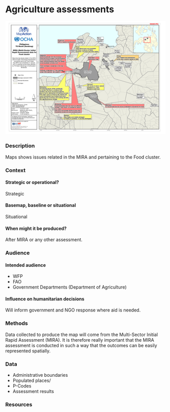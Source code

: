 # Agriculture assessments

![Philippines TS Washi \(Sendong\) MIRA \(Multi-Cluster Initial Rapid Assessment\) data for food cluster](../.gitbook/assets/agriculture-assessments.jpg)

### Description

Maps shows issues related in the MIRA and pertaining to the Food cluster.

### Context

#### Strategic or operational?

Strategic

#### Basemap, baseline or situational

Situational

#### When might it be produced?

After MIRA or any other assessment.

### Audience

#### Intended audience

* WFP
* FAO
* Government Departments \(Department of Agriculture\)

#### Influence on humanitarian decisions

Will inform government and NGO response where aid is needed.

### Methods

Data collected to produce the map will come from the Multi-Sector Initial Rapid Assessment \(MIRA\). It is therefore really important that the MIRA assessment is conducted in such a way that the outcomes can be easily represented spatially.

### Data

* Administrative boundaries
* Populated places/
* P-Codes 
* Assessment results

### Resources

